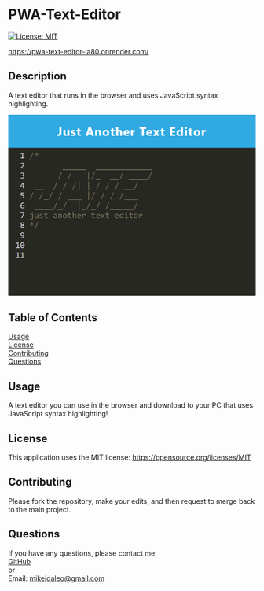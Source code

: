 # PWA-Text-Editor

  [![License: MIT](https://img.shields.io/badge/License-MIT-yellow.svg)](https://opensource.org/licenses/MIT) 
  
  https://pwa-text-editor-ia80.onrender.com/


  ## Description
  A text editor that runs in the browser and uses JavaScript syntax highlighting.

  ![Screenshot](./images/JATE.png)

  ## Table of Contents
  [Usage](#usage)  
  [License](#license)  
  [Contributing](#contributing)  
  [Questions](#questions) 
  
  
  ## <a id="usage"></a>Usage
  A text editor you can use in the browser and download to your PC that uses JavaScript syntax highlighting!
  
  ## <a id="license"></a>License

This application uses the MIT license: https://opensource.org/licenses/MIT

  ## <a id="contributing"></a>Contributing
  Please fork the repository, make your edits, and then request to merge back to the main project.

  
  ## <a id="questions"></a>Questions
  If you have any questions, please contact me:  
  <a href="https://github.com/mikedaleo">GitHub</a>  
  or  
  Email: mikejdaleo@gmail.com
  